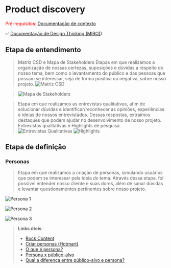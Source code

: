 # Product discovery

<span style="color:red">Pré-requisitos: <a href="01-Contexto.md"> Documentação de contexto</a></span>

✅ [Documentação de Design Thinking (MIRO)](https://miro.com/welcomeonboard/bzYxRGxLd21SWm1tWVcrdWZNd2V1RDV4SlF3SHhtVXhaKzh3V2ZuTk9jeFYzQlFvTEFqSE81RzFvRWJMVlFtN3MxbFNmYkRLSVVTVEtXbXI4UUVQZzRqVWs1aGRNUzJsM0dLRHlyblcyejNveUlJeGg4YytQNnVqZHhlZy9Zbkp3VHhHVHd5UWtSM1BidUtUYmxycDRnPT0hdjE=?share_link_id=964072475829))

## Etapa de entendimento


> Matriz CSD e Mapa de Stakeholders
> Etapas em que realizamos a organização de nossas certezas, suposições e dúvidas a respeito do nosso tema, bem como o levantamento do público e das pessoas que possam se interessar, seja de forma positiva ou negativa, sobre nosso projeto.
> ![Matriz CSD](https://github.com/user-attachments/assets/cbd7fcc3-d104-46fa-9cbc-a0ee1a3c3afd)

> ![Mapa de Stakeholders](https://github.com/user-attachments/assets/498b6f86-97f2-4a04-9586-685a1fd13d9b)

> Etapa em que realizamos as entrevistas qualitativas, afim de solucionar dúvidas e identificar/reconhecer as opiniões, experiências e ideias de nossos entrevistados. Dessas respostas, extraímos destaques que podem ajudar no desenvolvimento de nosso projeto.
> Entrevistas qualitativas e Highlights de pesquisa
> ![Entrevistas Qualitativas](https://github.com/user-attachments/assets/bd4a9b43-3853-42a6-a920-9df5fd470d79)
> ![Highlights](https://github.com/user-attachments/assets/cee67b80-73ef-4321-be94-c32387e011f3)



## Etapa de definição

### Personas

> Etapa em que realizamos a criação de personas, simulando usuários que podem se interessar pela ideia do tema. Através dessa etapa, foi possível entender nosso cliente e suas dores, além de sanar dúvidas e levantar questionamentos pertinentes sobre nosso projeto.

![Persona 1](https://github.com/user-attachments/assets/f4481327-631a-42c9-a465-18d4c9c4fc9c)

![Persona 2](https://github.com/user-attachments/assets/33f2712e-b9d8-4faa-bb3f-48ca52592d06)

![Persona 3](https://github.com/user-attachments/assets/cea46a91-038d-4f4a-afb8-db92e9aebdd3)


> 

> **Links úteis**:
> - [Rock Content](https://rockcontent.com/blog/personas/)
> - [Criar personas (Hotmart)](https://blog.hotmart.com/pt-br/como-criar-persona-negocio/)
> - [O que é persona?](https://resultadosdigitais.com.br/blog/persona-o-que-e/)
> - [Persona x público-alvo](https://flammo.com.br/blog/persona-e-publico-alvo-qual-a-diferenca/)
> - [Qual a diferença entre público-alvo e persona?](https://rockcontent.com/blog/diferenca-publico-alvo-e-persona/)

